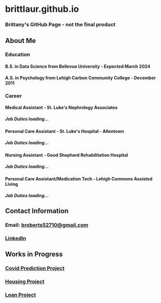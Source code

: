 # brittlaur.github.io

### Brittany's GitHub Page - not the final product

## About Me
### Education
#### B.S. in Data Science from Bellevue University - Expected March 2024
#### A.S. in Psychology from Lehigh Carbon Community College - December 2011

### Career
#### Medical Assistant - St. Luke's Nephrology Associates
##### Job Duties loading...
#### Personal Care Assistant - St. Luke's Hospital - Allentown
##### Job Duties loading...
#### Nursing Assistant - Good Shepherd Rehabilitation Hospital
##### Job Duties loading...
#### Personal Care Assistant/Medication Tech - Lehigh Commons Assisted Living
##### Job Duties loading...

## Contact Information
### Email: broberts52710@gmail.com
### <a href="https://www.linkedin.com/in/brittany-roberts-699905ba/">LinkedIn</a>

## Works in Progress

### <a href="https://github.com/brittlaur/dsc450-Covid-Project">Covid Prediction Project</a>
### <a href="https://github.com/brittlaur/dsc450-Housing-Project">Housing Project</a>
### <a href="https://github.com/brittlaur/dsc450-Loan-Project">Loan Project</a>
